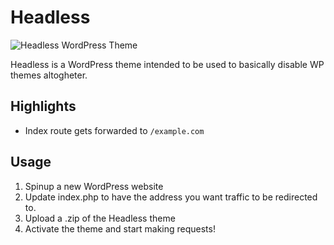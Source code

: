 # Headless

![Headless WordPress Theme](https://raw.githubusercontent.com/arnonate/headless-wordpress/master/screenshot.png)

Headless is a WordPress theme intended to be used to basically disable WP themes altogheter. 

## Highlights

- Index route gets forwarded to `/example.com`

## Usage

1. Spinup a new WordPress website
2. Update index.php to have the address you want traffic to be redirected to.
3. Upload a .zip of the Headless theme
4. Activate the theme and start making requests!
